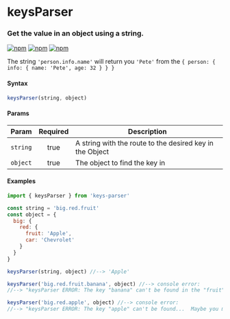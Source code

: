# keysParser
### Get the value in an object using a string.

[![npm](https://badgen.net/npm/v/keys-parser)](https://www.npmjs.com/package/keys-parser)
[![npm](https://badgen.net/npm/dw/keys-parser)](https://www.npmjs.com/package/keys-parser)
[![npm](https://badgen.net/npm/license/keys-parser)](https://www.npmjs.com/package/keys-parser)

The string `'person.info.name'` will return you `'Pete'` from the `{ person: { info: { name: 'Pete', age: 32 } } }`

#### Syntax
```javascript
keysParser(string, object)
```
#### Params

| Param  | Required | Description                                              |
|:------:|:--------:|----------------------------------------------------------|
| `string` |   true   | A string with the route to the desired key in the Object |
| `object` |   true   | The object to find the key in                            |

#### Examples
```javascript
import { keysParser } from 'keys-parser'

const string = 'big.red.fruit'
const object = {
  big: {
    red: {
      fruit: 'Apple',
      car: 'Chevrolet'
    }
  }
}

keysParser(string, object) //--> 'Apple'

keysParser('big.red.fruit.banana', object) //--> console error:
//--> "keysParser ERROR: The key "banana" can't be found in the "fruit", because "fruit's" value is simple type"

keysParser('big.red.apple', object) //--> console error:
//--> "keysParser ERROR: The key "apple" can't be found...  Maybe you meant something like these: "fruit,car""
```